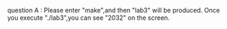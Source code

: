 question A : Please enter "make",and then "lab3" will be produced. Once you execute "./lab3",you can see "2032" on the screen.

